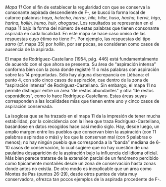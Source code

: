 *Mapa 11*
Con el fin de establecer la regularidad con que se conserva la consonante aspirada descendiente de F-, se buscó la forma local de catorce palabras: *haya, helecho, herrar, hilo, hilar, huso, hacha, hervir, higo, harina, hollín, humo, huir, ahogarse*. Los resultados se representan en el mapa 11 bajo la forma del número de estas palabras que tienen consonante aspirada en cada localidad. En este mapa se hace caso omiso de las respuestas cuyo étimo no tiene F-. Por ejemplo, las respuestas del tipo *sarro* (cf. mapa 35) por *hollín*, por ser pocas, se consideran como casos de ausencia de la aspirada. 

El mapa de Rodríguez-Castellano (1954, pág. 446) está fundamentalmente de acuerdo con el que ahora se presenta. Su área de “aspiración intensa” conforma bien con la zona donde registré 11 o más palabras con aspiración sobre las 14 preguntadas. Sólo hay alguna discrepancia en Liébana: el punto 4, con sólo cinco casos de aspiración, cae dentro de la zona de “aspiración intensa” de Rodríguez-Castellano. Sin embargo, el mapa 11 no permite distinguir entre un área “de restos abundantes” y otra “de restos esporádicos”, como lo hace Rodríguez-Castellano. Estas áreas suyas corresponden a las localidades mías que tienen entre uno y cinco casos de aspiración conservada. 

La isoglosa que se ha trazado en el mapa 11 da la impresión de tener mucha estabilidad, por la coincidencia con la línea que traza Rodríguez-Castellano, basándose en datos recogidos hace casi medio siglo. Hay, desde luego, un amplio margen entre los pueblos que conservan bien la aspiración (con 11 palabras aspiradas o más) y los que la conservan mal (con 5 palabras o menos); no hay ningún pueblo que corresponda a la “banda” mediana de 6-10 casos de conservación, lo cual sugiere que no hay cuestión de una paulatina desaparición de la aspiración bajo la influencia del idioma oficial. Más bien parece tratarse de la extensión parcial de un fenómeno percibido como típicamente montañés desde un zona de conservación hasta zonas donde antes no existía. De otro modo es inexplicable que un área como Montes de Pas (puntos 26-29), desde otros puntos de vista muy conservadora, ofrezca tan pocos ejemplos de la aspirada procedente de F-. 